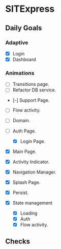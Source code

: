 # SITExpress

## Daily Goals

### Adaptive

- [x] Login
- [x] Dashboard

### Animations

- [ ] Transitions page.
- [ ] Refactor DB service.

- [-] Support Page.
- [ ] Flow activity.
- [ ] Domain.

- [ ] Auth Page.
  - [x] Login Page.
- [x] Main Page.
- [x] Activity Indicator.
- [x] Navigation Manager.
- [x] Splash Page.

- [x] Persist.
- [x] State management

  - [x] Loading
  - [x] Auth
  - [x] Flow activity.

## Checks
